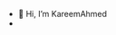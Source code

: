- 👋 Hi, I’m KareemAhmed
- 

<!---
KareemAhmed2002/KareemAhmed2002 is a ✨ special ✨ repository because its `README.md` (this file) appears on your GitHub profile.
You can click the Preview link to take a look at your changes.
--->

